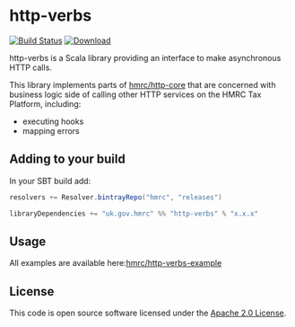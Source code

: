 http-verbs
==========

[![Build Status](https://travis-ci.org/hmrc/http-verbs.svg)](https://travis-ci.org/hmrc/http-verbs) [ ![Download](https://api.bintray.com/packages/hmrc/releases/http-verbs/images/download.svg) ](https://bintray.com/hmrc/releases/http-verbs/_latestVersion)

http-verbs is a Scala library providing an interface to make asynchronous HTTP calls. 

This library implements parts of [hmrc/http-core](https://github.com/hmrc/http-core) that are concerned with business logic side of calling other HTTP services on the HMRC Tax Platform, including:

  * executing hooks
  * mapping errors
  
  

## Adding to your build

In your SBT build add:

```scala
resolvers += Resolver.bintrayRepo("hmrc", "releases")

libraryDependencies += "uk.gov.hmrc" %% "http-verbs" % "x.x.x"
```

## Usage

All examples are available here:[hmrc/http-verbs-example](https://github.com/hmrc/http-verbs-example)

## License ##
 
This code is open source software licensed under the [Apache 2.0 License]("http://www.apache.org/licenses/LICENSE-2.0.html").

